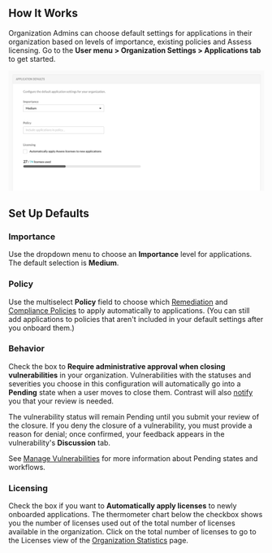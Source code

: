 <!--
title: "Applications"
description: "Overview of application settings"
tags: "Admin Organization settings applications"
-->

## How It Works 

Organization Admins can choose default settings for applications in their organization based on levels of importance, existing policies and Assess licensing. Go to the **User menu > Organization Settings > Applications tab** to get started. 

<a href="assets/images/Application-defaults.png" rel="lightbox" title="Configure application defaults for your organization"><img class="thumbnail" src="assets/images/Application-defaults.png"/></a>

## Set Up Defaults

### Importance 

Use the dropdown menu to choose an **Importance** level for applications. The default selection is **Medium**. 

### Policy 

Use the multiselect **Policy** field to choose which [Remediation](admin-policymgmt.html#remediate) and [Compliance Policies](admin-policymgmt.html#compliance) to apply automatically to applications. (You can still add applications to policies that aren't included in your default settings after you onboard them.)

### Behavior 

Check the box to **Require administrative approval when closing vulnerabilities** in your organization. Vulnerabilities with the statuses and severities you choose in this configuration will automatically go into a **Pending** state when a user moves to close them. Contrast will also [notify](admin-orgsettings.html#org-notify) you that your review is needed. 

The vulnerability status will remain Pending until you submit your review of the closure. If you deny the closure of a vulnerability, you must provide a reason for denial; once confirmed, your feedback appears in the vulnerability's **Discussion** tab. 

See [Manage Vulnerabilities](user-vulns.html#manage-vuln) for more information about Pending states and workflows. 

### Licensing 

Check the box if you want to **Automatically apply licenses** to newly onboarded applications. The thermometer chart below the checkbox shows you the number of licenses used out of the total number of licenses available in the organization. Click on the total number of licenses to go to the Licenses view of the [Organization Statistics](user-reports.html#orgstats) page. 


